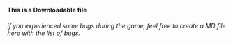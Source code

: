 <b>This is  a Downloadable file</b>
<p><h6>if you experienced some bugs during the game, feel free to create a MD file here with the list of bugs.</h6><p>

